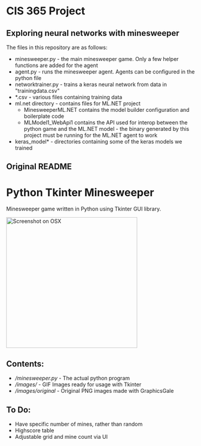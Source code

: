 # CIS 365 Project 

## Exploring neural networks with minesweeper

The files in this repository are as follows:

* minesweeper.py - the main minesweeper game. Only a few helper functions are added for the agent
* agent.py - runs the minesweeper agent. Agents can be configured in the python file
* networktrainer.py - trains a keras neural network from data in "trainingdata.csv"
* *.csv - various files containing training data
* ml.net directory - contains files for ML.NET project
  * MinesweeperML.NET contains the model builder configuration and boilerplate code
  * MLModel1_WebApi1 contains the API used for interop between the python game and the ML.NET model - the binary generated by this project must be running for the ML.NET agent to work
* keras_model* - directories containing some of the keras models we trained


## Original README


Python Tkinter Minesweeper
===========================

Minesweeper game written in Python using Tkinter GUI library.

<img src="https://i.imgur.com/8JwCyAQ.png" alt="Screenshot on OSX" height="350"/>

Contents:
----------

- */minesweeper.py* - The actual python program
- */images/* - GIF Images ready for usage with Tkinter
- */images/original* - Original PNG images made with GraphicsGale

To Do:
----------
- Have specific number of mines, rather than random
- Highscore table
- Adjustable grid and mine count via UI
